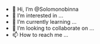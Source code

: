 - 👋 Hi, I’m @Solomonobinna
- 👀 I’m interested in ...
- 🌱 I’m currently learning ...
- 💞️ I’m looking to collaborate on ...
- 📫 How to reach me ...

<!---
Solomonobinna/Solomonobinna is a ✨ special ✨ repository because its `README.md` (this file) appears on your GitHub profile.
You can click the Preview link to take a look at your changes.
--->
